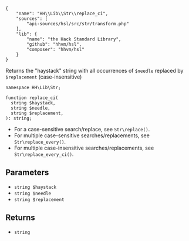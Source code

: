 ``` yamlmeta
{
    "name": "HH\\Lib\\Str\\replace_ci",
    "sources": [
        "api-sources/hsl/src/str/transform.php"
    ],
    "lib": {
        "name": "the Hack Standard Library",
        "github": "hhvm/hsl",
        "composer": "hhvm/hsl"
    }
}
```




Returns the "haystack" string with all occurrences of ` $needle ` replaced by
`` $replacement `` (case-insensitive)




``` Hack
namespace HH\Lib\Str;

function replace_ci(
  string $haystack,
  string $needle,
  string $replacement,
): string;
```




+ For a case-sensitive search/replace, see ` Str\replace() `.
+ For multiple case-sensitive searches/replacements, see ` Str\replace_every() `.
+ For multiple case-insensitive searches/replacements, see ` Str\replace_every_ci() `.




## Parameters




* ` string $haystack `
* ` string $needle `
* ` string $replacement `




## Returns




- ` string `
<!-- HHAPIDOC -->
